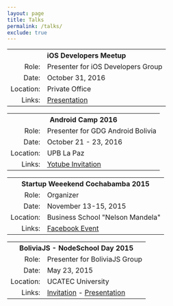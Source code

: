 ```yaml
---
layout: page
title: Talks
permalink: /talks/
exclude: true
---
```


<div class="box-talk">
	<table class="table-talk">
		<tr>
			<th colspan="2" style="text-align: center">
				iOS Developers Meetup
			</th>
		</tr>
		<tr>
			<td style="text-align: right">Role:</td>
			<td>Presenter for iOS Developers Group</td>
		</tr>
		<tr>
			<td style="text-align: right">Date:</td>
			<td>October 31, 2016</td>
		</tr>
		<tr>
			<td style="text-align: right">Location:</td>
			<td>Private Office</td>
		</tr>
		<tr>
			<td style="text-align: right">Links:</td>
			<td>
				<a href="https://docs.google.com/presentation/d/1ngw4YRY6Nb7Li79Ma4rNst3PvisaF528mvj54JPWwhk/edit?usp=sharing" target="_blank">Presentation</a>
			</td>
		</tr>	
	</table>
</div>

<div class="box-talk">
	<table class="table-talk">
		<tr>
			<th colspan="2" style="text-align: center">
				Android Camp 2016
			</th>
		</tr>
		<tr>
			<td style="text-align: right">Role:</td>
			<td>Presenter for GDG Android Bolivia</td>
		</tr>
		<tr>
			<td style="text-align: right">Date:</td>
			<td>October 21 - 23, 2016</td>
		</tr>
		<tr>
			<td style="text-align: right">Location:</td>
			<td>UPB La Paz</td>
		</tr>
		<tr>
			<td style="text-align: right">Links:</td>
			<td>
				<a href="https://www.youtube.com/watch?v=Hq9C4acL4As" target="_blank">Yotube Invitation</a>
			</td>
		</tr>	
	</table>
</div>

<div class="box-talk">
	<table class="table-talk">
		<tr>
			<th colspan="2" style="text-align: center">
				Startup Weeekend Cochabamba 2015
			</th>
		</tr>
		<tr>
			<td style="text-align: right">Role:</td>
			<td>Organizer</td>
		</tr>
		<tr>
			<td style="text-align: right">Date:</td>
			<td>November 13-15, 2015</td>
		</tr>
		<tr>
			<td style="text-align: right">Location:</td>
			<td>Business School "Nelson Mandela"</td>
		</tr>
		<tr>
			<td style="text-align: right">Links:</td>
			<td>
				<a href="https://www.facebook.com/events/unm-escuela-de-negocios-nelson-mandela/startup-weekend-cochabamba-2015/742348839202904/" target="_blank">Facebook Event</a>
			</td>
		</tr>	
	</table>
</div>

<div class="box-talk">
	<table class="table-talk">
		<tr>
			<th colspan="2" style="text-align: center">
				BoliviaJS - NodeSchool Day 2015
			</th>
		</tr>
		<tr>
			<td style="text-align: right">Role:</td>
			<td>Presenter for BoliviaJS Group</td>
		</tr>
		<tr>
			<td style="text-align: right">Date:</td>
			<td>May 23, 2015</td>
		</tr>
		<tr>
			<td style="text-align: right">Location:</td>
			<td>UCATEC University</td>
		</tr>
		<tr>
			<td style="text-align: right">Links:</td>
			<td>
				<a href="https://twitter.com/BoliviaJs/status/601487675862953985" target="_blank">Invitation</a> - 
				<a href="https://docs.google.com/presentation/d/1ngw4YRY6Nb7Li79Ma4rNst3PvisaF528mvj54JPWwhk/edit?usp=sharing" target="_blank">Presentation</a>
			</td>
		</tr>	
	</table>
</div>
